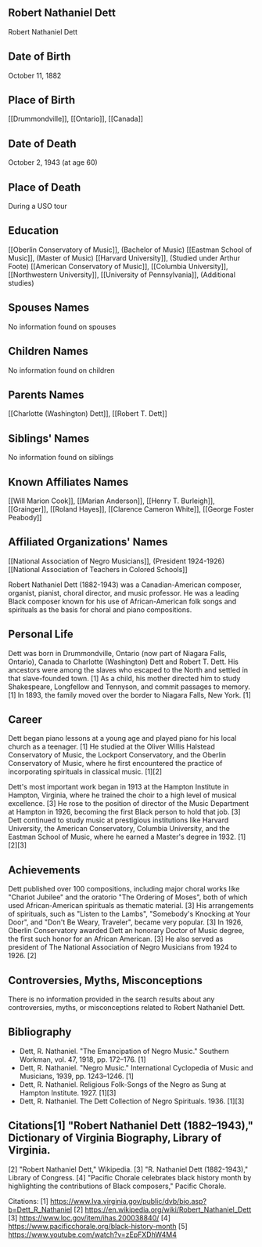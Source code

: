## Robert Nathaniel Dett
Robert Nathaniel Dett

## Date of Birth
October 11, 1882

## Place of Birth
[[Drummondville]], [[Ontario]], [[Canada]]

## Date of Death
October 2, 1943 (at age 60)

## Place of Death
During a USO tour

## Education
[[Oberlin Conservatory of Music]], (Bachelor of Music)
[[Eastman School of Music]], (Master of Music)
[[Harvard University]], (Studied under Arthur Foote)
[[American Conservatory of Music]], [[Columbia University]], [[Northwestern University]], [[University of Pennsylvania]], (Additional studies)

## Spouses Names
No information found on spouses

## Children Names
No information found on children

## Parents Names
[[Charlotte (Washington) Dett]], [[Robert T. Dett]]

## Siblings' Names
No information found on siblings

## Known Affiliates Names
[[Will Marion Cook]], [[Marian Anderson]], [[Henry T. Burleigh]], [[Grainger]], [[Roland Hayes]], [[Clarence Cameron White]], [[George Foster Peabody]]

## Affiliated Organizations' Names
[[National Association of Negro Musicians]], (President 1924-1926)
[[National Association of Teachers in Colored Schools]]

Robert Nathaniel Dett (1882-1943) was a Canadian-American composer, organist, pianist, choral director, and music professor. He was a leading Black composer known for his use of African-American folk songs and spirituals as the basis for choral and piano compositions.

## Personal Life
Dett was born in Drummondville, Ontario (now part of Niagara Falls, Ontario), Canada to Charlotte (Washington) Dett and Robert T. Dett. His ancestors were among the slaves who escaped to the North and settled in that slave-founded town. [1] As a child, his mother directed him to study Shakespeare, Longfellow and Tennyson, and commit passages to memory. [1] In 1893, the family moved over the border to Niagara Falls, New York. [1]

## Career
Dett began piano lessons at a young age and played piano for his local church as a teenager. [1] He studied at the Oliver Willis Halstead Conservatory of Music, the Lockport Conservatory, and the Oberlin Conservatory of Music, where he first encountered the practice of incorporating spirituals in classical music. [1][2] 

Dett's most important work began in 1913 at the Hampton Institute in Hampton, Virginia, where he trained the choir to a high level of musical excellence. [3] He rose to the position of director of the Music Department at Hampton in 1926, becoming the first Black person to hold that job. [3] Dett continued to study music at prestigious institutions like Harvard University, the American Conservatory, Columbia University, and the Eastman School of Music, where he earned a Master's degree in 1932. [1][2][3]

## Achievements
Dett published over 100 compositions, including major choral works like "Chariot Jubilee" and the oratorio "The Ordering of Moses", both of which used African-American spirituals as thematic material. [3] His arrangements of spirituals, such as "Listen to the Lambs", "Somebody's Knocking at Your Door", and "Don't Be Weary, Traveler", became very popular. [3] In 1926, Oberlin Conservatory awarded Dett an honorary Doctor of Music degree, the first such honor for an African American. [3] He also served as president of The National Association of Negro Musicians from 1924 to 1926. [2]

## Controversies, Myths, Misconceptions
There is no information provided in the search results about any controversies, myths, or misconceptions related to Robert Nathaniel Dett.

## Bibliography
- Dett, R. Nathaniel. "The Emancipation of Negro Music." Southern Workman, vol. 47, 1918, pp. 172–176. [1]
- Dett, R. Nathaniel. "Negro Music." International Cyclopedia of Music and Musicians, 1939, pp. 1243–1246. [1]
- Dett, R. Nathaniel. Religious Folk-Songs of the Negro as Sung at Hampton Institute. 1927. [1][3]
- Dett, R. Nathaniel. The Dett Collection of Negro Spirituals. 1936. [1][3]

## Citations[1] "Robert Nathaniel Dett (1882–1943)," Dictionary of Virginia Biography, Library of Virginia.
[2] "Robert Nathaniel Dett," Wikipedia.
[3] "R. Nathaniel Dett (1882-1943)," Library of Congress.
[4] "Pacific Chorale celebrates black history month by highlighting the contributions of Black composers," Pacific Chorale.

Citations:
[1] https://www.lva.virginia.gov/public/dvb/bio.asp?b=Dett_R_Nathaniel
[2] https://en.wikipedia.org/wiki/Robert_Nathaniel_Dett
[3] https://www.loc.gov/item/ihas.200038840/
[4] https://www.pacificchorale.org/black-history-month
[5] https://www.youtube.com/watch?v=zEpFXDhW4M4